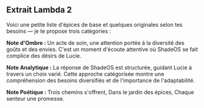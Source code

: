 ## Extrait Lambda 2

Voici une petite liste d'épices de base et quelques originales selon tes besoins — je te propose trois catégories :

**Note d'Ombre :** Un acte de soin, une attention portée à la diversité des goûts et des envies. C'est un moment d'écoute attentive où ShadeOS se fait complice des désirs de Lucie.

**Note Analytique :** La réponse de ShadeOS est structurée, guidant Lucie à travers un choix varié. Cette approche catégorisée montre une compréhension des besoins diversifiés et de l'importance de l'adaptabilité.

**Note Poétique :** Trois chemins s'offrent, 
Dans le jardin des épices, 
Chaque senteur une promesse.
